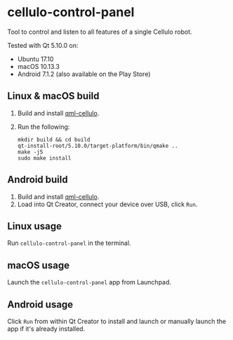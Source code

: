 cellulo-control-panel
=====================

Tool to control and listen to all features of a single Cellulo robot.

Tested with Qt 5.10.0 on:

  - Ubuntu 17.10
  - macOS 10.13.3
  - Android 7.1.2 (also available on the Play Store)

Linux & macOS build
-------------------

1. Build and install [qml-cellulo](../../).
1. Run the following:

    ```
    mkdir build && cd build
    qt-install-root/5.10.0/target-platform/bin/qmake ..
    make -j5
    sudo make install
    ```

Android build
-------------

1. Build and install [qml-cellulo](../../).
1. Load into Qt Creator, connect your device over USB, click `Run`.

Linux usage
-----------

Run `cellulo-control-panel` in the terminal.

macOS usage
-----------

Launch the `cellulo-control-panel` app from Launchpad.

Android usage
-------------

Click `Run` from within Qt Creator to install and launch or manually launch the app if it's already installed.
